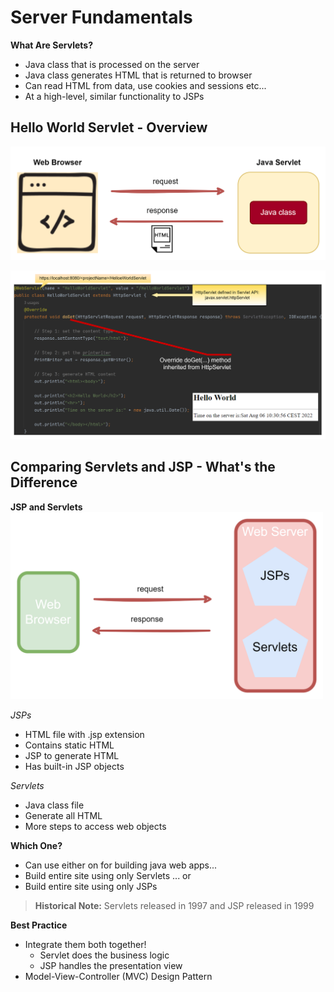 # Server Fundamentals

**What Are Servlets?**
+ Java class that is processed on the server
+ Java class generates HTML that is returned to browser
+ Can read HTML from data, use cookies and sessions etc...
+ At a high-level, similar functionality to JSPs

## Hello World Servlet - Overview

![](readMeImg/img.png)

![img.png](img.png)

## Comparing Servlets and JSP - What's the Difference 

**JSP and Servlets**
<img src="readMeImg/img_2.png" width=500 />


_JSPs_
+ HTML file with .jsp extension
+ Contains static HTML 
+ JSP to generate HTML 
+ Has built-in JSP objects

_Servlets_
+ Java class file 
+ Generate all HTML
+ More steps to access web objects

**Which One?**
+ Can use either on for building java web apps...
+ Build entire site using only Servlets ... or
+ Build entire site using only JSPs
>**Historical Note:** Servlets released in 1997 and JSP released in 1999

**Best Practice**
+ Integrate them both together!
  + Servlet does the business logic
  + JSP handles the presentation view
+ Model-View-Controller (MVC) Design Pattern

